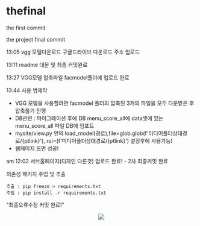 # thefinal

the first commit

the project final commit

13:05 vgg 모델다운로드 구글드라이브 다운로드 주소 업로드

13:11 readme 대문 및 최종 커밋완료

13:27 VGG모델 압축파일 facmodel폴더에 업로드 완료

13:44 사용 법제작

- VGG 모델을 사용할려면 facmodel 폴더의 압축된 3개의 파일을 모두 다운받은 후
  압축풀기 진행
- DB관련 : 마이그레이션 후에 DB menu_score_all에 data셋에 있는 menu_score_all
  파일 DB에 임포트
- mysite/view.py 안의 load_model(경로),file=glob.glob(f'미디어폴더상대경로/{ptlink}'), roi=(f'미디어폴더상대경로/{ptlink}') 설정후에 사용가능!
- 웹페이지 뜨면 성공!

am 12:02 서브홈페이지(디자인 다른것) 업로드 완료! - 2차 최종커밋 완료

의존성 패키지 주입 및 추출

    추출 : pip freeze > requirements.txt
    주입 : pip install -r requirements.txt


"최종오류수정 커밋 완료!"

<p align="center">
<img src="https://user-images.githubusercontent.com/116532192/207770570-598907fe-0c10-4dfd-bc62-a802c53eccdf.gif">
  </p>


